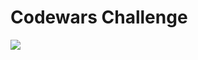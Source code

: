 # Codewars Challenge

<div Aling="center">
  <img src="https://www.codewars.com/packs/assets/logo.f607a0fb.svg"></img>
</div>